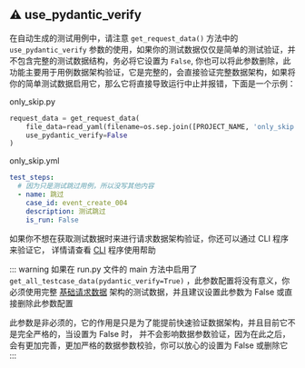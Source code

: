 ## ⚠️ use_pydantic_verify

在自动生成的测试用例中，请注意 `get_request_data()` 方法中的 `use_pydantic_verify`
参数的使用，如果你的测试数据仅仅是简单的测试验证，并不包含完整的测试数据结构，务必将它设置为 `False`,
你也可以将此参数删除，此功能主要用于用例数据架构验证，它是完整的，会直接验证完整数据架构，如果将你的简单测试数据启用它，那么它将直接导致运行中止并报错，下面是一个示例：

only_skip.py

```python {3}
request_data = get_request_data(
    file_data=read_yaml(filename=os.sep.join([PROJECT_NAME, 'only_skip.yml'])),
    use_pydantic_verify=False
)
```

only_skip.yml

```yaml
test_steps:
  # 因为只是测试跳过用例，所以没写其他内容
  - name: 跳过
    case_id: event_create_004
    description: 测试跳过
    is_run: False
```

如果你不想在获取测试数据时来进行请求数据架构验证，你还可以通过 CLI 程序来验证它，
详情请查看 [CLI](/cli/) 程序使用帮助

::: warning
如果在 run.py 文件的 main 方法中启用了 `get_all_testcase_data(pydantic_verify=True)`
，此参数配置将没有意义，你必须使用完整 [基础请求数据](/case_create/instances.md) 架构的测试数据，并且建议设置此参数为 False
或直接删除此参数配置

此参数是非必须的，它的作用是只是为了能提前快速验证数据架构，并且目前它不是完全严格的，当设置为 False 时，
并不会影响数据参数验证，因为在此之后，会有更加完善，更加严格的数据参数校验，你可以放心的设置为 False 或删除它
:::
